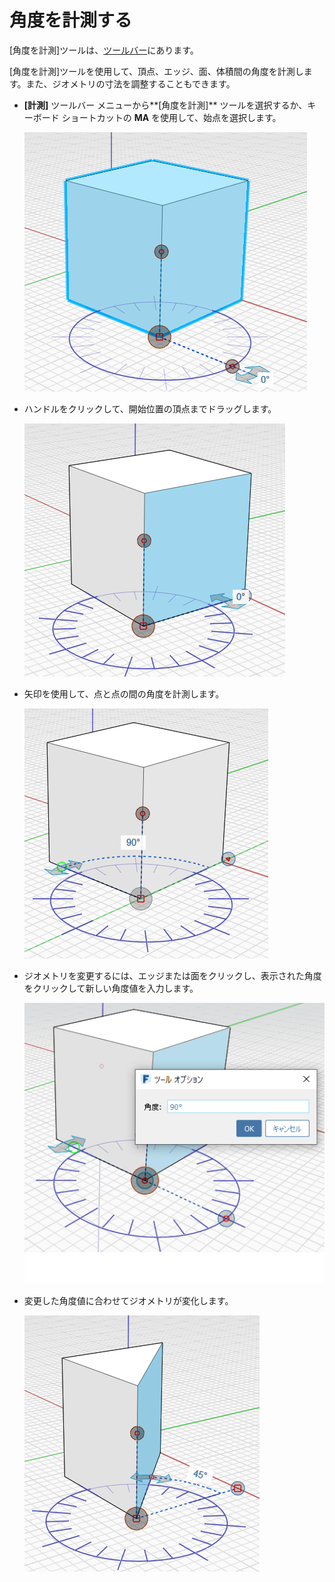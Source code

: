 # 角度を計測する

[角度を計測]ツールは、[ツールバー](../formit-introduction/tool-bars.md)にあります。

[角度を計測]ツールを使用して、頂点、エッジ、面、体積間の角度を計測します。また、ジオメトリの寸法を調整することもできます。

* **[計測]** ツールバー メニューから**[角度を計測]** ツールを選択するか、キーボード ショートカットの **MA** を使用して、始点を選択します。

   ![](../.gitbook/assets/measure-angle.png)
* ハンドルをクリックして、開始位置の頂点までドラッグします。

   ![](../.gitbook/assets/measure-angle2.png)
* 矢印を使用して、点と点の間の角度を計測します。

   ![](../.gitbook/assets/measure-angle4.png)
* ジオメトリを変更するには、エッジまたは面をクリックし、表示された角度をクリックして新しい角度値を入力します。

   ![](<../.gitbook/assets/measure-angle3 (1).png>)
* 変更した角度値に合わせてジオメトリが変化します。

   ![](../.gitbook/assets/measure-angle5.png)
